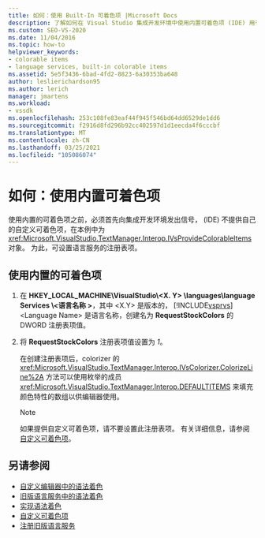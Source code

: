 ```yaml
---
title: 如何：使用 Built-In 可着色项 |Microsoft Docs
description: 了解如何在 Visual Studio 集成开发环境中使用内置可着色项 (IDE) 用于你的语言服务。
ms.custom: SEO-VS-2020
ms.date: 11/04/2016
ms.topic: how-to
helpviewer_keywords:
- colorable items
- language services, built-in colorable items
ms.assetid: 5e5f3436-6bad-4fd2-8823-6a30353ba648
author: leslierichardson95
ms.author: lerich
manager: jmartens
ms.workload:
- vssdk
ms.openlocfilehash: 253c108fe83eaf44f945f546bd64dd6529de1dd6
ms.sourcegitcommit: f2916d8fd296b92cc402597d1d1eecda4f6cccbf
ms.translationtype: MT
ms.contentlocale: zh-CN
ms.lasthandoff: 03/25/2021
ms.locfileid: "105086074"
---
```

# <a name="how-to-use-built-in-colorable-items"></a>如何：使用内置可着色项
使用内置的可着色项之前，必须首先向集成开发环境发出信号， (IDE) 不提供自己的自定义可着色项，在本例中为 <xref:Microsoft.VisualStudio.TextManager.Interop.IVsProvideColorableItems> 对象。 为此，可设置语言服务的注册表项。

## <a name="to-use-built-in-colorable-items"></a>使用内置的可着色项

1. 在 **HKEY_LOCAL_MACHINE\VisualStudio\\<X. Y> \languages\language Services \\<语言名称 \>**，其中 \<X.Y> 是版本的， [!INCLUDE[vsprvs](../../code-quality/includes/vsprvs_md.md)] \<Language Name> 是语言名称，创建名为 **RequestStockColors** 的 DWORD 注册表项值。

2. 将 **RequestStockColors** 注册表项值设置为 *1*。

    在创建注册表项后，colorizer 的 <xref:Microsoft.VisualStudio.TextManager.Interop.IVsColorizer.ColorizeLine%2A> 方法可以使用枚举的成员 <xref:Microsoft.VisualStudio.TextManager.Interop.DEFAULTITEMS> 来填充颜色特性的数组以供编辑器使用。

   > [!NOTE]
   > 如果提供自定义可着色项，请不要设置此注册表项。 有关详细信息，请参阅 [自定义可着色项](../../extensibility/internals/custom-colorable-items.md)。

## <a name="see-also"></a>另请参阅
- [自定义编辑器中的语法着色](../../extensibility/syntax-coloring-in-custom-editors.md)
- [旧版语言服务中的语法着色](../../extensibility/internals/syntax-coloring-in-a-legacy-language-service.md)
- [实现语法着色](../../extensibility/internals/implementing-syntax-coloring.md)
- [自定义可着色项](../../extensibility/internals/custom-colorable-items.md)
- [注册旧版语言服务](../../extensibility/internals/registering-a-legacy-language-service2.md)
